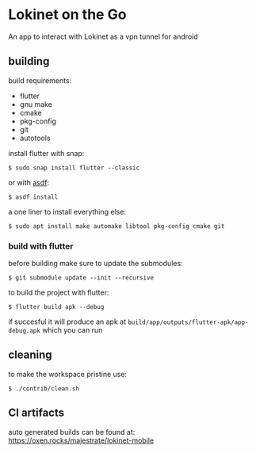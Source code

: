 # Lokinet on the Go

An app to interact with Lokinet as a vpn tunnel for android

## building

build requirements:

* flutter
* gnu make
* cmake
* pkg-config
* git
* autotools

install flutter with snap:

    $ sudo snap install flutter --classic

or with [asdf](https://github.com/asdf-vm/asdf):

    $ asdf install

a one liner to install everything else:

    $ sudo apt install make automake libtool pkg-config cmake git

### build with flutter

before building make sure to update the submodules:

    $ git submodule update --init --recursive

to build the project with flutter:

    $ flutter build apk --debug
    
if succesful it will produce an apk at `build/app/outputs/flutter-apk/app-debug.apk` which you can run

## cleaning

to make the workspace pristine use:

    $ ./contrib/clean.sh

## CI artifacts

auto generated builds can be found at: https://oxen.rocks/majestrate/lokinet-mobile
